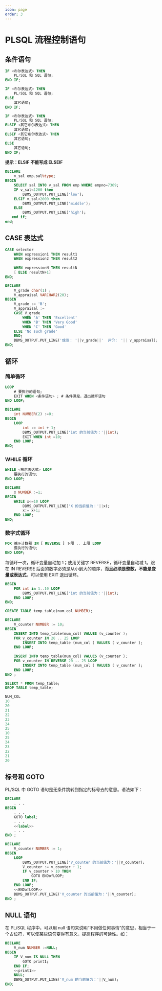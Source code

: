 ```yaml
---
icon: page
order: 3
---
```

# PLSQL 流程控制语句

## 条件语句

```sql
IF <布尔表达式> THEN
	PL/SQL 和 SQL 语句;
END IF;
```

```sql
IF <布尔表达式> THEN
    PL/SQL 和 SQL 语句;
ELSE
    其它语句;
END IF;
```

```sql
IF <布尔表达式> THEN
	PL/SQL 和 SQL 语句;
ELSIF <其它布尔表达式> THEN
	其它语句;
ELSIF <其它布尔表达式> THEN
	其它语句;
ELSE
	其它语句;
END IF;
```

**提示：ELSIF 不能写成 ELSEIF**

```sql
DECLARE
	v_sal emp.sal%type;
BEGIN
	SELECT sal INTO v_sal FROM emp WHERE empno=7369;
    IF v_sal<1200 then
        DBMS_OUTPUT.PUT_LINE('low');
    ELSIF v_sal<2000 then
        DBMS_OUTPUT.PUT_LINE('middle');
    ELSE
        DBMS_OUTPUT.PUT_LINE('high');
   end if;
end;
```

## CASE 表达式

```sql
CASE selector
    WHEN expression1 THEN result1
    WHEN expression2 THEN result2
    
    WHEN expressionN THEN resultN
    [ ELSE resultN+1]
END;
```

```sql
DECLARE
    V_grade char(1) ;
    V_appraisal VARCHAR2(20);
BEGIN
	V_grade := 'B';
    V_appraisal :=
    CASE V_grade
        WHEN 'A' THEN 'Excellent'
        WHEN 'B' THEN 'Very Good'
        WHEN 'C' THEN 'Good'
    ELSE 'No such grade'
    END;
    DBMS_OUTPUT.PUT_LINE('成绩： '||v_grade||'  评价： '|| v_appraisal);
END;
```

## 循环

### 简单循环

```sql
LOOP
    # 要执行的语句;
    EXIT WHEN <条件语句> ; # 条件满足，退出循环语句
END LOOP;
```

```sql
DECLARE
	int NUMBER(2) :=0;
BEGIN
	LOOP
		int := int + 1;
		DBMS_OUTPUT.PUT_LINE('int 的当前值为：'||int);
		EXIT WHEN int =10;
	END LOOP;
END;
```

### WHILE 循环

```sql
WHILE <布尔表达式> LOOP
	要执行的语句;
END LOOP;
```

```sql
DECLARE 
	x NUMBER :=1;
BEGIN
    WHILE x<=10 LOOP
        DBMS_OUTPUT.PUT_LINE('X 的当前值为：'||x);
        x:= x+1;
    END LOOP;
END;
```

### 数字式循环

```sql
FOR 循环计数器 IN [ REVERSE ] 下限 .. 上限 LOOP
	要执行的语句;
END LOOP;
```

每循环一次，循环变量自动加 1；使用关键字 REVERSE，循环变量自动减 1。跟在 IN REVERSE 后面的数字必须是从小到大的顺序，**而且必须是整数，不能是变量或表达式**。可以使用 EXIT 退出循环。

```sql
BEGIN
    FOR int in 1..10 LOOP
    	DBMS_OUTPUT.PUT_LINE('int 的当前值为：'||int);
    END LOOP;
END;
```

```sql
CREATE TABLE temp_table(num_col NUMBER);

DECLARE
	V_counter NUMBER := 10;
BEGIN
	INSERT INTO temp_table(num_col) VALUES (v_counter );
	FOR v_counter IN 20 .. 25 LOOP
		INSERT INTO temp_table (num_col ) VALUES ( v_counter );
	END LOOP;
	
    INSERT INTO temp_table(num_col) VALUES (v_counter );
	FOR v_counter IN REVERSE 20 .. 25 LOOP
		INSERT INTO temp_table (num_col ) VALUES ( v_counter );
	END LOOP;
END ;

SELECT * FROM temp_table;
DROP TABLE temp_table;
```

```sql
NUM_COL
10
20
21
22
23
24
25
10
25
24
23
22
21
20
```

## 标号和 GOTO

PL/SQL 中 GOTO 语句是无条件跳转到指定的标号去的意思。语法如下：

```sql
DECLARE
	. . .
BEGIN
	. . .
    GOTO label;
    . . .
	<<label>>
	. . .
END ;
```

```sql
DECLARE
	V_counter NUMBER := 1;
BEGIN
	LOOP 
		DBMS_OUTPUT.PUT_LINE('V_counter 的当前值为：'||V_counter);
		V_counter := v_counter + 1;
		IF v_counter > 10 THEN
			GOTO ENDofLOOP;
		END IF;
	END LOOP;
	<<ENDofLOOP>>
    DBMS_OUTPUT.PUT_LINE('V_counter 的当前值为：'||V_counter);
END ;
```

## NULL 语句

在 PL/SQL 程序中，可以用 null 语句来说明“不用做任何事情”的意思，相当于一个占位符，可以使某些语句变得有意义，提高程序的可读性。如：

```sql
DECLARE
	V_num NUMBER :=NULL;
BEGIN
	IF V_num IS NULL THEN
		GOTO print1;
	END IF;
	<<print1>>
	NULL;
    DBMS_OUTPUT.PUT_LINE('V_num 的当前值为：'||V_num);
END;
```

